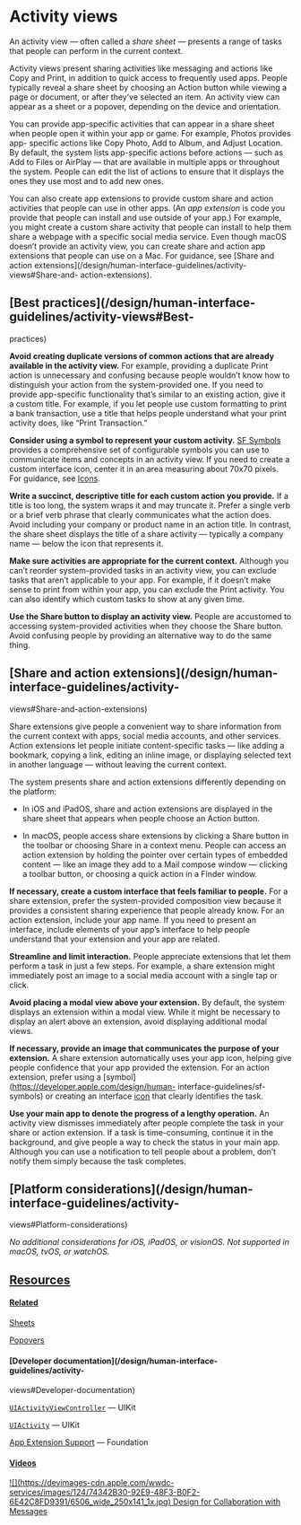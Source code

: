 # Activity views

An activity view — often called a _share sheet_ — presents a range of tasks
that people can perform in the current context.

Activity views present sharing activities like messaging and actions like Copy
and Print, in addition to quick access to frequently used apps. People
typically reveal a share sheet by choosing an Action button while viewing a
page or document, or after they’ve selected an item. An activity view can
appear as a sheet or a popover, depending on the device and orientation.

You can provide app-specific activities that can appear in a share sheet when
people open it within your app or game. For example, Photos provides app-
specific actions like Copy Photo, Add to Album, and Adjust Location. By
default, the system lists app-specific actions before actions — such as Add to
Files or AirPlay — that are available in multiple apps or throughout the
system. People can edit the list of actions to ensure that it displays the
ones they use most and to add new ones.

You can also create app extensions to provide custom share and action
activities that people can use in other apps. (An _app extension_ is code you
provide that people can install and use outside of your app.) For example, you
might create a custom share activity that people can install to help them
share a webpage with a specific social media service. Even though macOS
doesn’t provide an activity view, you can create share and action app
extensions that people can use on a Mac. For guidance, see [Share and action
extensions](/design/human-interface-guidelines/activity-views#Share-and-
action-extensions).

## [Best practices](/design/human-interface-guidelines/activity-views#Best-
practices)

**Avoid creating duplicate versions of common actions that are already
available in the activity view.** For example, providing a duplicate Print
action is unnecessary and confusing because people wouldn’t know how to
distinguish your action from the system-provided one. If you need to provide
app-specific functionality that’s similar to an existing action, give it a
custom title. For example, if you let people use custom formatting to print a
bank transaction, use a title that helps people understand what your print
activity does, like “Print Transaction.”

**Consider using a symbol to represent your custom activity.** [SF
Symbols](/design/human-interface-guidelines/sf-symbols) provides a
comprehensive set of configurable symbols you can use to communicate items and
concepts in an activity view. If you need to create a custom interface icon,
center it in an area measuring about 70x70 pixels. For guidance, see
[Icons](/design/human-interface-guidelines/icons).

**Write a succinct, descriptive title for each custom action you provide.** If
a title is too long, the system wraps it and may truncate it. Prefer a single
verb or a brief verb phrase that clearly communicates what the action does.
Avoid including your company or product name in an action title. In contrast,
the share sheet displays the title of a share activity — typically a company
name — below the icon that represents it.

**Make sure activities are appropriate for the current context.** Although you
can’t reorder system-provided tasks in an activity view, you can exclude tasks
that aren’t applicable to your app. For example, if it doesn’t make sense to
print from within your app, you can exclude the Print activity. You can also
identify which custom tasks to show at any given time.

**Use the Share button to display an activity view.** People are accustomed to
accessing system-provided activities when they choose the Share button. Avoid
confusing people by providing an alternative way to do the same thing.

## [Share and action extensions](/design/human-interface-guidelines/activity-
views#Share-and-action-extensions)

Share extensions give people a convenient way to share information from the
current context with apps, social media accounts, and other services. Action
extensions let people initiate content-specific tasks — like adding a
bookmark, copying a link, editing an inline image, or displaying selected text
in another language — without leaving the current context.

The system presents share and action extensions differently depending on the
platform:

  * In iOS and iPadOS, share and action extensions are displayed in the share sheet that appears when people choose an Action button.

  * In macOS, people access share extensions by clicking a Share button in the toolbar or choosing Share in a context menu. People can access an action extension by holding the pointer over certain types of embedded content — like an image they add to a Mail compose window — clicking a toolbar button, or choosing a quick action in a Finder window.

**If necessary, create a custom interface that feels familiar to people.** For
a share extension, prefer the system-provided composition view because it
provides a consistent sharing experience that people already know. For an
action extension, include your app name. If you need to present an interface,
include elements of your app’s interface to help people understand that your
extension and your app are related.

**Streamline and limit interaction.** People appreciate extensions that let
them perform a task in just a few steps. For example, a share extension might
immediately post an image to a social media account with a single tap or
click.

**Avoid placing a modal view above your extension.** By default, the system
displays an extension within a modal view. While it might be necessary to
display an alert above an extension, avoid displaying additional modal views.

**If necessary, provide an image that communicates the purpose of your
extension.** A share extension automatically uses your app icon, helping give
people confidence that your app provided the extension. For an action
extension, prefer using a [symbol](https://developer.apple.com/design/human-
interface-guidelines/sf-symbols) or creating an interface
[icon](https://developer.apple.com/design/human-interface-guidelines/icons)
that clearly identifies the task.

**Use your main app to denote the progress of a lengthy operation.** An
activity view dismisses immediately after people complete the task in your
share or action extension. If a task is time-consuming, continue it in the
background, and give people a way to check the status in your main app.
Although you can use a notification to tell people about a problem, don’t
notify them simply because the task completes.

## [Platform considerations](/design/human-interface-guidelines/activity-
views#Platform-considerations)

 _No additional considerations for iOS, iPadOS, or visionOS. Not supported in
macOS, tvOS, or watchOS._

## [Resources](/design/human-interface-guidelines/activity-views#Resources)

#### [Related](/design/human-interface-guidelines/activity-views#Related)

[Sheets](/design/human-interface-guidelines/sheets)

[Popovers](/design/human-interface-guidelines/popovers)

#### [Developer documentation](/design/human-interface-guidelines/activity-
views#Developer-documentation)

[`UIActivityViewController`](/documentation/UIKit/UIActivityViewController) —
UIKit

[`UIActivity`](/documentation/UIKit/UIActivity) — UIKit

[App Extension Support](/documentation/Foundation/app-extension-support) —
Foundation

#### [Videos](/design/human-interface-guidelines/activity-views#Videos)

[![](https://devimages-cdn.apple.com/wwdc-
services/images/124/74342B30-92E9-48F3-B0F2-6E42C8FD9391/6506_wide_250x141_1x.jpg)
Design for Collaboration with Messages
](https://developer.apple.com/videos/play/wwdc2022/10015)

